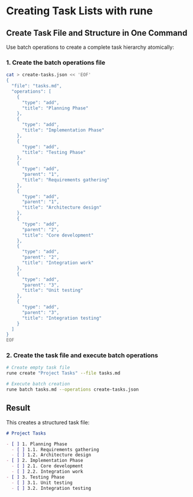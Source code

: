 # Creating Task Lists with rune

## Create Task File and Structure in One Command

Use batch operations to create a complete task hierarchy atomically:

### 1. Create the batch operations file

```bash
cat > create-tasks.json << 'EOF'
{
  "file": "tasks.md",
  "operations": [
    {
      "type": "add",
      "title": "Planning Phase"
    },
    {
      "type": "add",
      "title": "Implementation Phase"
    },
    {
      "type": "add",
      "title": "Testing Phase"
    },
    {
      "type": "add",
      "parent": "1",
      "title": "Requirements gathering"
    },
    {
      "type": "add",
      "parent": "1",
      "title": "Architecture design"
    },
    {
      "type": "add",
      "parent": "2",
      "title": "Core development"
    },
    {
      "type": "add",
      "parent": "2",
      "title": "Integration work"
    },
    {
      "type": "add",
      "parent": "3",
      "title": "Unit testing"
    },
    {
      "type": "add",
      "parent": "3",
      "title": "Integration testing"
    }
  ]
}
EOF
```

### 2. Create the task file and execute batch operations

```bash
# Create empty task file
rune create "Project Tasks" --file tasks.md

# Execute batch creation
rune batch tasks.md --operations create-tasks.json
```

## Result

This creates a structured task file:

```markdown
# Project Tasks

- [ ] 1. Planning Phase
  - [ ] 1.1. Requirements gathering
  - [ ] 1.2. Architecture design
- [ ] 2. Implementation Phase
  - [ ] 2.1. Core development
  - [ ] 2.2. Integration work
- [ ] 3. Testing Phase
  - [ ] 3.1. Unit testing
  - [ ] 3.2. Integration testing
```